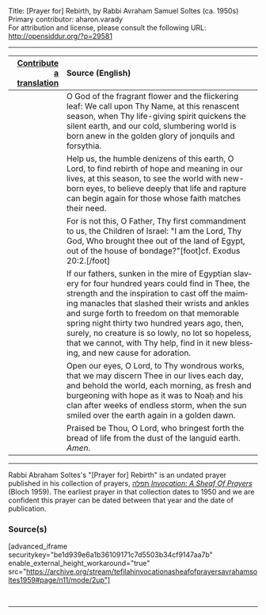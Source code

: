 <html>
<head></head>
<body>
Title: [Prayer for] Rebirth, by Rabbi Avraham Samuel Soltes (ca. 1950s)<br />
Primary contributor: aharon.varady<br />
For attribution and license, please consult the following URL: <a href="http://opensiddur.org/?p=29581">http://opensiddur.org/?p=29581</a>
<p />
<hr />

<table style="margin-left: auto;margin-right: auto;" class="draggable">
<thead><tr><th id="x" style="text-align: right;"><a href="/contributing/upload/">Contribute a translation</a></th><th style="text-align: left;">Source (English)</th></tr></thead>
<tbody>
<tr><td style="vertical-align:top;">
<div class="liturgy" lang="he">

</span></div></td>
 
<td style="vertical-align:top;">
<div class="english" lang="en">
O God of the fragrant flower
and the flickering leaf:
We call upon Thy Name,
at this renascent season,
when Thy life-giving spirit
quickens the silent earth,
and our cold, slumbering world
is born anew
in the golden glory
of jonquils and forsythia.
</div></td></tr>


<tr><td style="vertical-align:top;">
<div class="liturgy" lang="he">

</span></div></td>
 
<td style="vertical-align:top;">
<div class="english" lang="en">
Help us,
the humble denizens
of this earth,
O Lord,
to find rebirth of hope and meaning
in our lives,
at this season,
to see the world with new-born eyes,
to believe deeply
that life and rapture
can begin again
for those whose faith
matches their need.
</div></td></tr>


<tr><td style="vertical-align:top;">
<div class="liturgy" lang="he">

</span></div></td>
 
<td style="vertical-align:top;">
<div class="english" lang="en">
For
is not this,
O Father,
Thy first commandment
to us,
the Children of Israel:
"I am the Lord,
Thy God,
Who brought thee
out of the land of Egypt,
out of the house
of bondage?"[foot]cf. Exodus 20:2.[/foot]
</div></td></tr>


<tr><td style="vertical-align:top;">
<div class="liturgy" lang="he">

</span></div></td>
 
<td style="vertical-align:top;">
<div class="english" lang="en">
If our fathers,
sunken in the mire of Egyptian slavery
for four hundred years
could find
in Thee,
the strength and the inspiration
to cast off the maiming manacles
that slashed their wrists and ankles
and surge forth to freedom
on that memorable spring night
thirty two hundred years ago,
then, surely,
no creature is so lowly,
no lot so hopeless,
that we cannot,
with Thy help,
find in it
new blessing,
and new cause for adoration.
</div></td></tr>


<tr><td style="vertical-align:top;">
<div class="liturgy" lang="he">

</span></div></td>
 
<td style="vertical-align:top;">
<div class="english" lang="en">
Open our eyes,
O Lord,
to Thy wondrous works,
that we may discern Thee in our lives
each day,
and behold the world,
each morning,
as fresh
and burgeoning with hope
as it was to Noaḥ and his clan
after weeks of endless storm,
when the sun smiled over the
earth again
in a golden dawn.
</div></td></tr>


<tr><td style="vertical-align:top;">
<div class="liturgy" lang="he">

</span></div></td>
 
<td style="vertical-align:top;">
<div class="english" lang="en">
Praised be Thou,
O Lord,
who bringest forth
the bread of life
from the dust
of the languid earth.
<em>Amen</em>.
</div></td></tr>
</tbody></table>

<hr />

Rabbi Abraham Soltes's "[Prayer for] Rebirth" is an undated prayer published in his collection of prayers, <a href="http://opensiddur.org/?p=27974">תפלה <em>Invocation: A Sheaf Of Prayers</em></a> (Bloch 1959). The earliest prayer in that collection dates to 1950 and we are confident this prayer can be dated between that year and the date of publication.

<h3>Source(s)</h3>

[advanced_iframe securitykey="be1d939e6a1b36109171c7d5503b34cf9147aa7b" enable_external_height_workaround="true" src="https://archive.org/stream/tefilahinvocationasheafofprayersavrahamsoltes1959#page/n11/mode/2up"]

&nbsp;

<hr />

&nbsp;
</body>
</html>